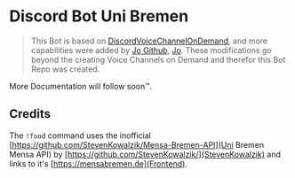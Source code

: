 # Discord Bot Uni Bremen
> This Bot is based on [DiscordVoiceChannelOnDemand](https://github.com/jnthn-b/DiscordVoiceChannelOnDemand), and more capabilities were added by [Jo Github](https://github.com/JoHoop), [Jo](https://jolienhoop.com/). These modifications go beyond the creating Voice Channels on Demand and therefor this Bot Repo was created.  

More Documentation will follow soon™.

## Credits
The `!food` command uses the inofficial [https://github.com/StevenKowalzik/Mensa-Bremen-API](Uni Bremen Mensa API) by [https://github.com/StevenKowalzik/](StevenKowalzik) and links to it's [https://mensabremen.de](Frontend).
